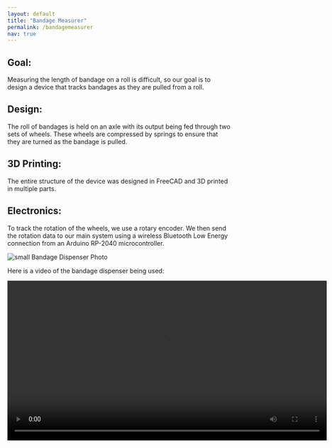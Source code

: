 ```yaml
---
layout: default
title: "Bandage Measurer"
permalink: /bandagemeasurer
nav: true
---
```

## Goal:
Measuring the length of bandage on a roll is difficult, so our goal is to design a device that tracks bandages as they are pulled from a roll.
## Design:
The roll of bandages is held on an axle with its output being fed through two sets of wheels. These wheels are compressed by springs to ensure that they are turned as the bandage is pulled.
## 3D Printing:
The entire structure of the device was designed in FreeCAD and 3D printed in multiple parts.
## Electronics:
To track the rotation of the wheels, we use a rotary encoder. We then send the rotation data to our main system using a wireless Bluetooth Low Energy connection from an Arduino RP-2040 microcontroller.

![small Bandage Dispenser Photo](https://github.com/censeoproject/censeoproject.github.io/assets/124106490/20d484ea-0e30-47da-8724-ba054b93b966)


Here is a video of the bandage dispenser being used:

<video width="720" controls>
  <source type="video/mp4" src="https://github.com/censeoproject/censeoproject.github.io/assets/124106490/8bdec204-6128-49fb-bcc0-3ba71e510829">
</video>
